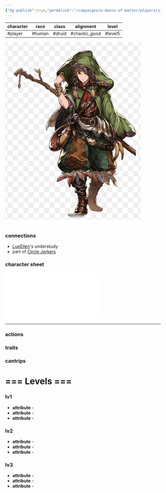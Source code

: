 ```yaml
---
{"dg-publish":true,"permalink":"/campaigns/a-dance-of-matter/players/silver-liota/"}
---
```



| character | race              | class | alignment     | level   |
| --------- | ----------------- | ----- | ------------- | ------- |
| #player   | #human   | #druid | #chaotic_good  | #level5 |
![attachments/Silva_Liota.png](/img/user/attachments/Silva_Liota.png)
### connections
- [LueEllen](Campaigns/A%20Dance%20of%20Matter/NPCs%20🤖/LueEllen.md)'s understudy
- part of [Circle Jerkers](Campaigns/A%20Dance%20of%20Matter/Clans%20⚔/Circle%20Jerkers.md)


### character sheet
![](attachments/Silver_Liota_lv_5.pdf)

---
### actions
### traits
### cantrips

# === Levels ===
### lv1
- **attribute** - 
- **attribute** - 
- **attribute** - 

### lv2
- **attribute** - 
- **attribute** - 
- **attribute** - 

### lv3
- **attribute** - 
- **attribute** - 
- **attribute** - 
